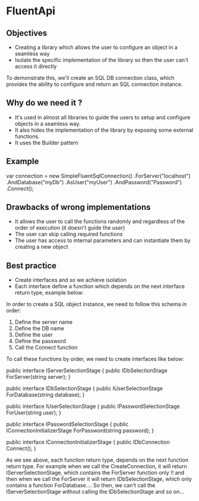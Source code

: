 # FluentApi
## Objectives
- Creating a library which allows the user to configure an object in a seamless way
- Isolate the specific implementation of the library so then the user can't access it directly

To demonstrate this, we'll create an SQL DB connection class, which provides the ability to configure and return an SQL connection instance.

## Why do we need it ?
- It's used in almost all libraries to guide the users to setup and configure objects in a seamless way.
- It also hides the implementation of the library by exposing some external functions.
- It uses the Builder pattern

## Example
var connection = new SimpleFluentSqlConnection()
.ForServer("localhost")
.AndDatabase("myDb")
.AsUser("myUser")
.AndPassword("Password")
.Connect();

## Drawbacks of wrong implementations
- It allows the user to call the functions randomly and regardless of the order of execution (it doesn't guide the user)
- The user can skip calling required functions
- The user has access to internal parameters and can instantiate them by creating a new object

## Best practice
- Create interfaces and so we achieve isolation
- Each interface define a function which depends on the next interface return type, example below:

In order to create a SQL object instance, we need to follow this schema in order:
1) Define the server name
2) Define the DB name
2) Define the user
3) Define the password
4) Call the Connect function

To call these functions by order, we need to create interfaces like below:

public interface IServerSelectionStage {
  public IDbSelectionStage ForServer(string server);
}

public interface IDbSelectionStage {
  public IUserSelectionStage ForDatabase(string database);
}

public interface IUserSelectionStage {
  public IPasswordSelectionStage ForUser(string user);
}

public interface IPasswordSelectionStage {
  public IConnectionInitializerStage ForPassword(string password);
}

public interface IConnectionInitializerStage {
  public IDbConnection Connect();
}

As we see above, each function return type, depends on the next function return type. For example when we call the CreateConnection, it will return IServerSelectionStage, which contains the ForServer function only !! and then when we call the ForServer it will return IDbSelectionStage, which only contains a function ForDatabase....
So then, we can't call the IServerSelectionStage without calling the IDbSelectionStage and so on...
